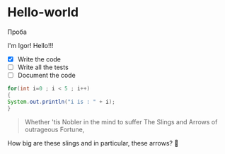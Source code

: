 # Hello-world
Проба

I'm Igor! Hello!!!
- [X] Write the code
- [ ] Write all the tests
- [ ] Document the code

```java
for(int i=0 ; i < 5 ; i++)
{
System.out.println("i is : " + i);
}
```


> Whether 'tis Nobler in the mind to suffer
> The Slings and Arrows of outrageous Fortune,

How big are these slings and in particular, these arrows?
🎵
